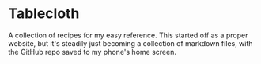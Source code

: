 # Tablecloth

A collection of recipes for my easy reference. This started off as a proper website, but it's steadily just becoming a collection of markdown files, with the GitHub repo saved to my phone's home screen.
